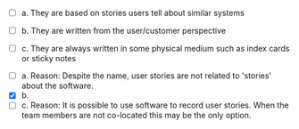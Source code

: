 <panel header="{{ icon_Q_A }} Which of these are true about user stories?">
<question>

- [ ] a. They are based on stories users tell about similar systems
- [ ] b. They are written from the user/customer perspective
- [ ] c. They are always written in some physical medium such as index cards or sticky notes
 

<div slot="answer">

- [ ] a. Reason: Despite the name, user stories are not related to 'stories' about the software.
- [x] b. 
- [ ] c. Reason: It is possible to use software to record user stories. When the team members are not co-located this may be the only option.
 
</div>
</question>
</panel>
